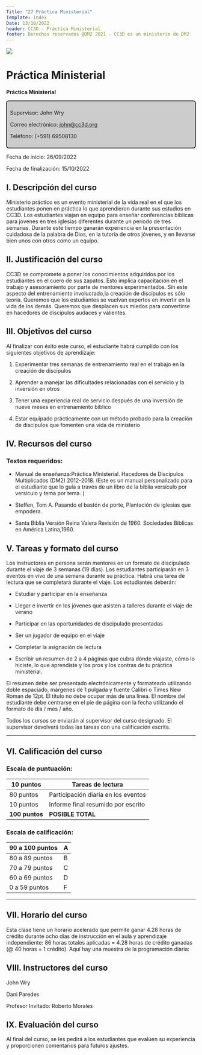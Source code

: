 ```yaml
---
Title: "27 Práctica Ministerial"
Template: index
Date: 13/10/2022
header: CC3D - Práctica Ministerial
footer: Derechos reservados @DM2 2021 - CC3D es un ministerio de DM2
---
```


<a href="https://cloud.cc3d.org/index.php/apps/cms_pico/pico/cc3d-2022/plan"><img src="https://cloud.cc3d.org/index.php/apps/cms_pico/pico/cc3d-2022/assets/images/cc3d-logo-white.webp" class="logoTop"></img></a>



# Práctica Ministerial

**Práctica Ministerial**

<div class="sil-info" style="border:solid windowtext 1.5pt;
padding:6.0pt 6.0pt 6.0pt 6.0pt;
background:#CCCCCC;
border-radius: 6px;">
<p>Supervisor: John Wry</p>
<p>Correo electrónico: <a href="maito:john@cc3d.org">john@cc3d.org</a></p>
<p>Teléfono: (+591) 69508130</p>
</div>


Fecha de inicio: 26/09/2022

Fecha de finalización: 15/10/2022

## I. Descripción del curso

Ministerio práctico es un evento ministerial de la vida real en el que los estudiantes ponen en práctica lo que aprendieron durante sus estudios en CC3D. Los estudiantes viajan en equipo para enseñar conferencias bíblicas para jóvenes en tres iglesias diferentes durante un período de tres semanas. Durante este tiempo ganarán experiencia en la presentación cuidadosa de la palabra de Dios, en la tutoría de otros jóvenes, y en llevarse bien unos con otros como un equipo.

## II. Justificación del curso

CC3D se compromete a poner los conocimientos adquiridos por los estudiantes en el cuero de sus zapatos. Esto implica capacitación en el trabajo y asesoramiento por parte de mentores experimentados. Sin este aspecto del entrenamiento involucrado,la creación de discípulos es sólo teoría. Queremos que los estudiantes se vuelvan expertos en invertir en la vida de los demás. Queremos que desplacen sus miedos para convertirse en hacedores de discípulos audaces y valientes.

## III. Objetivos del curso

Al finalizar con éxito este curso, el estudiante habrá cumplido con los siguientes objetivos de aprendizaje:

1.  Experimentar tres semanas de entrenamiento real en el trabajo en la creación de discípulos

2.  Aprender a manejar las dificultades relacionadas con el servicio y la inversión en otros

3.  Tener una experiencia real de servicio después de una inversión de nueve meses en entrenamiento bíblico

4.  Estar equipado prácticamente con un método probado para la creación de discípulos que fomenten una vida de ministerio

## IV. Recursos del curso

### Textos requeridos: 

- Manual de enseñanza:Práctica Ministerial. Hacedores de Discípulos Multiplicados (DM2) 2012-2018. (Este es un manual personalizado para el estudiante que lo guía a través de un libro de la biblia versículo por versículo y tema por tema. )

- Steffen, Tom A. Pasando el bastón de porte, Plantación de iglesias que empodera.

- Santa Biblia Versión Reina Valera Revisión de 1960. Sociedades Biblicas en América Latina,1960.

## V. Tareas y formato del curso

Los instructores en persona serán mentores en un formato de discipulado durante el viaje de 3 semanas (19 días). Los estudiantes participarán en 3 eventos en vivo de una semana durante su práctica. Habrá una tarea de lectura que se completará durante el viaje. Los estudiantes deberán:

- Estudiar y participar en la enseñanza 

- Llegar e invertir en los jóvenes que asisten a talleres durante el viaje de verano

- Participar en las oportunidades de discipulado presentadas

- Ser un jugador de equipo en el viaje

- Completar la asignación de lectura

- Escribir un resumen de 2 a 4 páginas que cubra dónde viajaste, cómo lo hiciste, lo que aprendiste y los pros y los contras de tu práctica ministerial.

El resumen debe ser presentado electrónicamente y formateado utilizando doble espaciado, márgenes de 1 pulgada y fuente Calibri o Times New Roman de 12pt. El título no debe ocupar más de una línea. El nombre del estudiante debe centrarse en el pie de página con la fecha utilizando el formato de día / mes / año.

Todos los cursos se enviarán al supervisor del curso designado. El supervisor devolverá todas las tareas con una calificación escrita.

<hr>

## VI. Calificación del curso

### Escala de puntuación:

|  10 puntos   |     Tareas de lectura|
|----------------| -------------------------------------|
|  80 puntos     |   Participación diaria en los eventos|
|  10 puntos    |    Informe final resumido por escrito|
|  **100 puntos**  | **POSIBLE TOTAL**|

### Escala de calificación:

|  90 a 100 puntos  | A|
|-----------------|----|
|  80 a 89 puntos | B|
|  70 a 79 puntos |  C|
|  60 a 69 puntos |  D|
|  0 a 59 puntos  | F|

<hr>

## VII.  Horario del curso

Esta clase tiene un horario acelerado que permite ganar 4.28 horas de crédito durante ocho días de instrucción en el aula y aprendizaje independiente: 86 horas totales aplicadas = 4.28 horas de crédito ganadas (@ 40 horas = 1 crédito). Aquí hay una muestra de la programación diaria:

## VIII. Instructores del curso

John Wry

Dani Paredes

Profesor Invitado: Roberto Morales

## IX.  Evaluación del curso

Al final del curso, se les pedirá a los estudiantes que evalúen su experiencia y proporcionen comentarios para futuros ajustes. 
